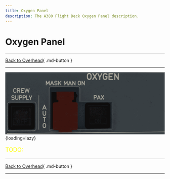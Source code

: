 ```yaml
---
title: Oxygen Panel
description: The A380 Flight Deck Oxygen Panel description.
---
```


# Oxygen Panel

---

[Back to Overhead](../overviews/ovhd.md){ .md-button }

---

![Oxygen Panel](../../../assets/a380x-briefing/flight-deck/ovhd/oxygen-panel.png "Oxygen Panel"){loading=lazy}

[//]: # (TODO API Doc Link)

[//]: # (TODO)
<p style="color:yellow; font-size:18px;">TODO: </p>

---

[Back to Overhead](../overviews/ovhd.md){ .md-button }

---


